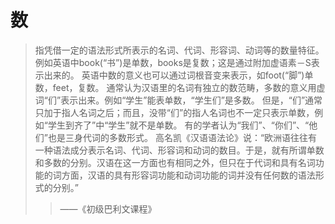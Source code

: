 # 数

> 指凭借一定的语法形式所表示的名词、代词、形容词、动词等的数量特征。 例如英语中book\(“书”\)是单数，books是复数；这是通过附加虚语素－S表示出来的。 英语中数的意义也可以通过词根音变来表示，如foot\(“脚”\)单数，feet，复数。 通常认为汉语里的名词有独立的数范畴，多数的意义用虚词“们”表示出来。例如“学生”能表单数，“学生们”是多数。 但是，“们”通常只加于指人名词之后；而且，没带“们”的指人名词也不一定只表示单数，例如“学生到齐了”中“学生”就不是单数。 有的学者认为“我们”、“你们”、“他们”也是三身代词的多数形式。 高名凯《汉语语法论》说：“欧洲语往往有一种语法成分表示名词、代词、形容词和动词的数目。于是，就有所谓单数和多数的分别。汉语在这一方面也有相同之外，但只在于代词和具有名词功能的词方面，汉语的具有形容词功能和动词功能的词并没有任何数的语法形式的分别。”
>
> > ——《初级巴利文课程》

